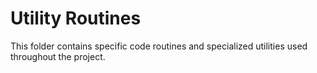 # Utility Routines

This folder contains specific code routines and specialized utilities used throughout the project.